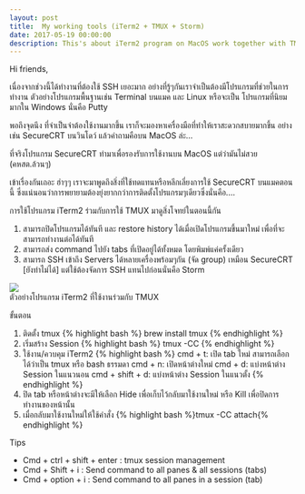 ```yaml
---
layout: post
title:  My working tools (iTerm2 + TMUX + Storm)
date: 2017-05-19 00:00:00
description: This's about iTerm2 program on MacOS work together with TMUX software
---
```

Hi friends,

เนื่องจากช่วงนี้ได้ทำงานที่ต้องใช้ SSH เยอะมาก อย่างที่รู้ๆกันเราจำเป็นต้องมีโปรแกรมที่ช่วยในการทำงาน ตัวอย่างโปรแกรมพื้นฐานเช่น Terminal บนแมค และ Linux หรือจะเป็น โปรแกรมที่นิยมมากใน Windows นั่นคือ Putty

พอถึงจุดนึง ที่จำเป็นจำต้องใช้งานมากขึ้น เราก็จะมองหาเครื่องมือที่ทำให้เราสะดวกสบายมากขึ้น อย่างเช่น SecureCRT บนวินโดว์ แล้วคำถามคือบน MacOS ล่ะ...

ที่จริงโปรแกรม SecureCRT ทำมาเพื่อรองรับการใช้งานบน MacOS แต่ว่ามันไม่สวย (คหสต.ล้วนๆ)

เข้าเรื่องกันเถอะ ฮ่าๆๆ
เราจะมาพูดถึงสิ่งที่ใช้ทดแทนหรือหลีกเลี่ยงการใช้ SecureCRT บนแมคตอนนี้ ซึ่งแน่นอนว่าการพยายามต้องยุ่งยากกว่าการติดตั้งโปรแกรมๆเดียวซึ่งนั่นคือ....

การใช้โปรแกรม iTerm2 ร่วมกับการใช้ TMUX มาดูสิ่งโจทย์ในตอนนี้กัน
1. สามารถปิดโปรแกรมได้ทันที และ restore history ได้เมื่อเปิดโปรแกรมขึ้นมาใหม่ เพื่อที่จะสามารถทำงานต่อได้ทันที
2. สามารถส่ง command ไปยัง tabs ที่เปิดอยู่ได้ทั้งหมด โดยพิมพ์แค่ครั้งเดียว
3. สามารถ SSH เข้าถึง Servers ได้หลายเครื่องพร้อมๆกัน (จัด group) เหมือน SecureCRT [ยังทำไม่ได้] แต่ใช้ต้องจัดการ SSH แทนไปก่อนนั่นคือ Storm
<div class="img_row">
	<img class="col three" src="{{ site.baseurl }}/img/1.png">
</div>
<div class="col three caption">
	 ตัวอย่างโปรแกรม iTerm2 ที่ใช้งานร่วมกับ TMUX
</div>


ขั้นตอน
1. ติดตั้ง tmux {% highlight bash %} brew install tmux {% endhighlight %}
2. เริ่มสร้าง Session
{% highlight bash %} tmux -CC {% endhighlight %}
3. ใช้งาน/ควบคุม iTerm2 {% highlight bash %}
cmd + t: เปิด tab ใหม่ สามารถเลือกได้ว่าเป็น tmux หรือ bash ธรรมดา
cmd + n: เปิดหน้าต่างใหม่
cmd + d: แบ่งหน้าต่าง Session ในแนวนอน
cmd + shift + d: แบ่งหน้าต่าง Session ในแนวตั้ง
{% endhighlight %}
4. ปิด tab หรือหน้าต่างจะมีให้เลือก Hide เพื่อเก็บไว้กลับมาใช้งานใหม่ หรือ Kill เพื่อปิดการทำงานของหน้านั้น
5. เมื่อกลับมาใช้งานใหม่ให้ใช้คำสั่ง {% highlight bash %}tmux -CC attach{% endhighlight %}


Tips
- Cmd + ctrl + shift + enter : tmux session management
- Cmd + Shift + i : Send command to all panes & all sessions (tabs)
- Cmd + option + i : Send command to all panes in a session (tab)

